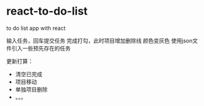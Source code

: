 # react-to-do-list
to do list app with react


输入任务，回车提交任务
完成打勾，此时项目增加删除线 颜色变灰色
使用json文件引入一些预先存在的任务

更新打算：
- 清空已完成
- 项目移动
- 单独项目删除
- 。。。
